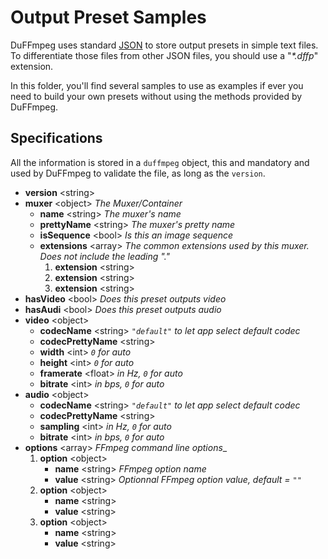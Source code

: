 # Output Preset Samples

DuFFmpeg uses standard [JSON](http://json.org) to store output presets in simple text files.  
To differentiate those files from other JSON files, you should use a "_*.dffp_" extension.

In this folder, you'll find several samples to use as examples if ever you need to build your own presets without using the methods provided by DuFFmpeg.

## Specifications

All the information is stored in a `duffmpeg` object, this and mandatory and used by DuFFmpeg to validate the file, as long as the `version`.

- __version__ \<string>
- __muxer__ \<object> _The Muxer/Container_
  * __name__ \<string> _The muxer's name_
  * __prettyName__ \<string> _The muxer's pretty name_
  * __isSequence__ \<bool> _Is this an image sequence_
  * __extensions__ \<array> _The common extensions used by this muxer. Does not include the leading "."_
    1. __extension__ \<string>
    1. __extension__ \<string>
    1. __extension__ \<string>
- __hasVideo__ \<bool> _Does this preset outputs video_
- __hasAudi__ \<bool> _Does this preset outputs audio_
- __video__ \<object>
  * __codecName__ \<string> _`"default"` to let app select default codec_
  * __codecPrettyName__ \<string>
  * __width__ \<int> _`0` for auto_
  * __height__ \<int> _`0` for auto_
  * __framerate__ \<float> _in Hz, `0` for auto_
  * __bitrate__ \<int> _in bps, `0` for auto_
- __audio__ \<object>
  * __codecName__ \<string> _`"default"` to let app select default codec_
  * __codecPrettyName__ \<string>
  * __sampling__ \<int> _in Hz, `0` for auto_
  * __bitrate__ \<int> _in bps, `0` for auto_
- __options__ \<array> _FFmpeg command line options__
  1. __option__ \<object>
     * __name__ \<string> _FFmpeg option name_
     * __value__ \<string> _Optionnal FFmpeg option value, default = `""`_
  1. __option__ \<object>
     * __name__ \<string>
     * __value__ \<string>
  1. __option__ \<object>
     * __name__ \<string>
     * __value__ \<string>
